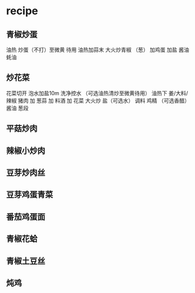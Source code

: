 # recipe

## 青椒炒蛋

油热 炒蛋（不打）至微黄 待用
油热加蒜末
大火炒青椒 （葱）
加鸡蛋 
加盐 酱油 蚝油


## 炒花菜

花菜切开 泡水加盐10m 洗净控水
（可选油热清炒至微黄待用）
油热下 姜/大料/辣椒 猪肉
加 葱蒜
加 料酒 
加 花菜
大火炒 
盐（可选水） 调料 鸡精 （可选香醋）
酱油 葱段


## 平菇炒肉

## 辣椒小炒肉

## 豆芽炒肉丝

## 豆芽鸡蛋青菜

## 番茄鸡蛋面

## 青椒花蛤

## 青椒土豆丝

## 炖鸡

## 
